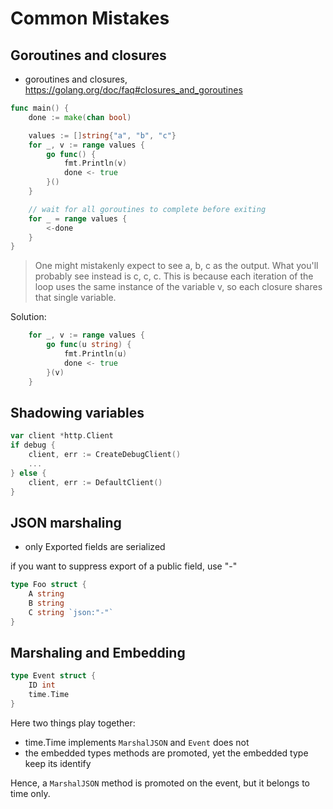 # Common Mistakes


## Goroutines and closures

* goroutines and closures, https://golang.org/doc/faq#closures_and_goroutines

```go
func main() {
    done := make(chan bool)

    values := []string{"a", "b", "c"}
    for _, v := range values {
        go func() {
            fmt.Println(v)
            done <- true
        }()
    }

    // wait for all goroutines to complete before exiting
    for _ = range values {
        <-done
    }
}
```

> One might mistakenly expect to see a, b, c as the output. What you'll probably
see instead is c, c, c. This is because each iteration of the loop uses the same
instance of the variable v, so each closure shares that single variable. 

Solution:

```go
    for _, v := range values {
        go func(u string) {
            fmt.Println(u)
            done <- true
        }(v)
    }
```

## Shadowing variables

```go
var client *http.Client
if debug {
    client, err := CreateDebugClient()
    ...
} else {
    client, err := DefaultClient()
}
```

## JSON marshaling

* only Exported fields are serialized

if you want to suppress export of a public field, use "-"

```go
type Foo struct {
    A string
    B string
    C string `json:"-"`
}
```

## Marshaling and Embedding

```go
type Event struct {
    ID int
    time.Time
}
```

Here two things play together:

* time.Time implements `MarshalJSON` and `Event` does not
* the embedded types methods are promoted, yet the embedded type keep its
  identify

Hence, a `MarshalJSON` method is promoted on the event, but it belongs to time
only.
